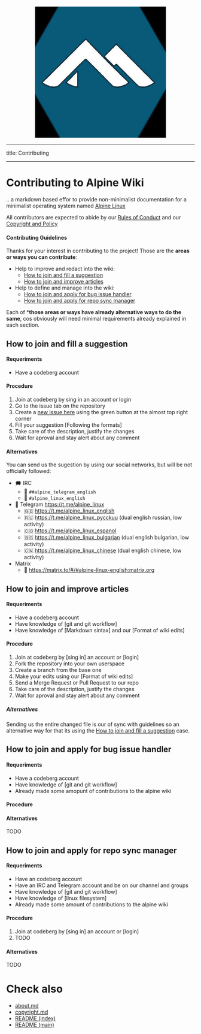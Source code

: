 <p align="center">
  <img src="apine-logo-telegram-groups.jpg" alt="Alpine Linux" width="350" />
</p>

---

title: Contributing

---


# Contributing to Alpine Wiki

.. a markdown based effor to provide non-minimalist documentation 
for a minimalist operating system named [Alpine Linux](alpine/about.md)

All contributors are expected to abide by our [Rules of Conduct](rules-of-conduct.md) and our [Copyright and Policy](copyright.md)

#### Contributing Guidelines

Thanks for your interest in contributing to the project! Those are the **areas or ways you can contribute**:

- Help to improve and redact into the wiki:
    - [How to join and fill a suggestion](#how-to-join-and-fill-a-suggestion)
    - [How to join and improve articles](#how-to-join-and-improve-articles)
- Help to define and manage into the wiki:
    - [How to join and apply for bug issue handler](#how-to-join-and-apply-for-bug-issue-handler)
    - [How to join and apply for repo sync manager](#how-to-join-and-apply-for-repo-sync-manager)

Each of ***those areas or ways have already alternative ways to do the same**, cos obviously will need minimal requirements already explained in each section.

## How to join and fill a suggestion

#### Requeriments

- Have a codeberg account

#### Procedure

1. Join at codeberg by sing in an account or login
2. Go to the issue tab on the repository
3. Create a [new issue here](https://codeberg.org/alpine/alpine-wiki/issues/new) using the green button at the almost top right corner
4. Fill your suggestion [Following the formats]
5. Take care of the description, justify the changes
7. Wait for aproval and stay alert about any comment

#### Alternatives

You can send us the sugestion by using our social networks, but will be not officially followed:

- 🗯 IRC
  - 💬 `##alpine_telegram_english`
  - 💬 `#alpine_linux_english`
- 📱 Telegram https://t.me/alpine_linux
  - 🇬🇧 https://t.me/alpine_linux_english
  - 🇷🇺 https://t.me/alpine_linux_pycckuu (dual english russian, low activity)
  - 🇨🇴 https://t.me/alpine_linux_espanol
  - 🇧🇬 https://t.me/alpine_linux_bulgarian (dual english bulgarian, low activity)
  - 🇨🇳 https://t.me/alpine_linux_chinese (dual english chinese, low activity)
- Matrix
  - 👥 https://matrix.to/#/#alpine-linux-english:matrix.org

## How to join and improve articles

#### Requeriments

- Have a codeberg account
- Have knowledge of [git and git workflow]
- Have knowledge of [Markdown sintax] and our [Format of wiki edits]

#### Procedure

1. Join at codeberg by [sing in] an account or [login]
2. Fork the repository into your own userspace
3. Create a branch from the base one
4. Make your edits using our [Format of wiki edits]
5. Send a Merge Request or Pull Request to our repo
6. Take care of the description, justify the changes
7. Wait for aproval and stay alert about any comment

#####  Alternatives

Sending us the entire changed file is our of sync with guidelines 
so an alternative way for that its using the [How to join and fill a suggestion](#how-to-join-and-fill-a-suggestion) 
case.

## How to join and apply for bug issue handler

#### Requeriments

- Have a codeberg account
- Have knowledge of [git and git workflow]
- Already made some amopunt of contributions to the alpine wiki

#### Procedure

#### Alternatives

TODO

## How to join and apply for repo sync manager

#### Requeriments

- Have an codeberg account
- Have an IRC and Telegram account and be on our channel and groups
- Have knowledge of [git and git workflow]
- Have knowledge of [linux filesystem]
- Already made some amount of contributions to the alpine wiki

#### Procedure

1. Join at codeberg by [sing in] an account or [login]
2. TODO

#### Alternatives

TODO

# Check also

* [about.md](about.md)
* [copyright.md](copyright.md)
* [README (index)](README.md)
* [README (main)](../README.md)
